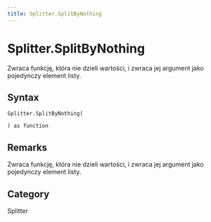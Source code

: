 ```yaml
---
title: Splitter.SplitByNothing
---
```


# Splitter.SplitByNothing


Zwraca funkcję, która nie dzieli wartości, i zwraca jej argument jako pojedynczy element listy.


## Syntax

```powerquery
Splitter.SplitByNothing(

) as function
```


## Remarks

Zwraca funkcję, która nie dzieli wartości, i zwraca jej argument jako pojedynczy element listy.



## Category
Splitter

